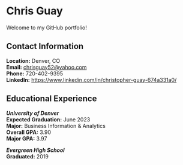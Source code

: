 # Chris Guay

Welcome to my GitHub portfolio!

## Contact Information
**Location:** Denver, CO<br>
**Email:** chrisguay52@yahoo.com<br>
**Phone:** 720-402-9395<br> 
**LinkedIn:** https://www.linkedin.com/in/christopher-guay-674a331a0/

## Educational Experience
***University of Denver*** <br>
**Expected Graduation:** June 2023 <br>
**Major:** Business Information & Analytics<br> 
**Overall GPA:** 3.90 <br>
**Major GPA:** 3.97 <br>

***Evergreen High School***<br>
**Graduated:** 2019
